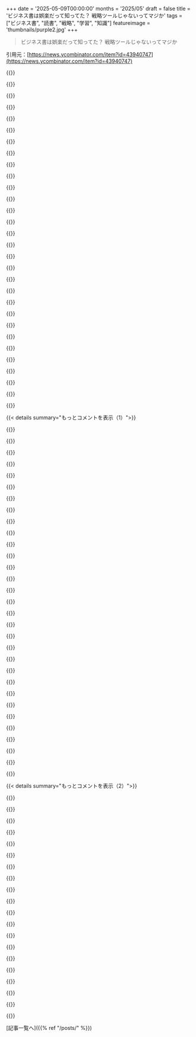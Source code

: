 +++
date = '2025-05-09T00:00:00'
months = '2025/05'
draft = false
title = 'ビジネス書は娯楽だって知ってた？ 戦略ツールじゃないってマジか'
tags = ["ビジネス書", "読書", "戦略", "学習", "知識"]
featureimage = 'thumbnails/purple2.jpg'
+++

> ビジネス書は娯楽だって知ってた？ 戦略ツールじゃないってマジか

引用元：[https://news.ycombinator.com/item?id=43940747](https://news.ycombinator.com/item?id=43940747)




{{<matomeQuote body="25年で数百冊読んだ経験からビジネス書について。知識は本で得られるけど、実践しないと識別力や深い疑問は生まれないよ。本は地図みたいなもんで、合わないと役に立たない。多くは要約できるけど、背景がないと誤解のもと（Tim Ferrissの”4 hour week”とか）。新刊は5年待て。GenAIとか新しいことはコミュニティで学べ。Jim Collinsみたいに見てた人じゃなく、実践者＋コーチから学ぶべき。Warren Buffettとかの年次株主書簡はシグナル多めだよ。詳細はブログ読んでね。" userName="jjude" createdAt="2025/05/10 10:05:14" color="#ff5733">}}




{{<matomeQuote body="＞Jim Collinsみたいに…コーチになった人が大事って意見、”コーチになった”が超重要だと思う。成功した経験だけじゃダメで、幅広いビジネスで理論を試す必要があるの。そうしないと、本当に普遍的な洞察か、特定の事情によるものか見分けられないんだ。<br>筆者が批判してる成功物語は、文脈分析が足りてない。教科書レベルの知識がないと、ああいう話は懐疑的に読むべきだね。俺もよく勧められてたから、筆者の批判は必要で的確だと思うよ、ちょっと狭いけどね。" userName="kmacdough" createdAt="2025/05/10 14:32:26" color="#38d3d3">}}




{{<matomeQuote body="＞”コーチになった”が重要って意見、同意だけど、必要だけど十分じゃないと思う。成功した実践者が、成功要因を理解してるとは限らないし、理解してても人に教えるスキルは別物だからね。最高のコーチは、成功を繰り返し、理解し、何度も人に教えてきた人だよ。でも、成功したコーチは最高の生徒を選びがちだし、生徒の成功はコーチだけじゃなく生徒自身の能力ややる気にも大きく依存する。もしかしたらコーチの成功は、生徒を見抜く力もあるのかもね。" userName="mrandish" createdAt="2025/05/10 17:42:40" color="#ff5733">}}




{{<matomeQuote body="そうそう、みんな金持ちへの近道だけ欲しがってて、泥臭くやることに興味ないんだよね。素晴らしい本は教科書だよ。1000ページとかで誰も望まないけど、そこに本当の知識があるんだ。マーケティングの教科書一冊学ぶより、ビジネス書10冊読む方がいいって思ってるみたいだけど、教科書の方がずっと価値がある。俺もビジネス書のエンタメ性に気づいてから、Amazonで”textbook”セクションを探すようになったよ。" userName="bdelmas" createdAt="2025/05/10 12:41:49" color="#785bff">}}




{{<matomeQuote body="＞1000ページある教科書みたいな本もあるけど、みんなはそれを望まない。あなたたちにNeil Postmanの”Amusing Ourselves to Death”をおすすめするよ。古いけど、エンタメと情報の区別について考えさせられる本だ。彼は多くのものがエンタメとして作られてるって言う。何学ぶか決める時にこれを考えようよ。みんなエキスパートになれないから、情報や提示のされ方、価値と労力のバランスで決めるしかない。簡単な知識をわざと無視するのを見るとイラつくけど、自分の能力超えてるって言う人よりマシだね。" userName="memco" createdAt="2025/05/10 16:30:35" color="#ff5c5c">}}




{{<matomeQuote body="＞1000ページある教科書みたいな素晴らしい本もあるけど、みんなはそれを望まない。<br>ふーん、これにはマジで同意できないな。俺の経験では、長さと洞察に相関はゼロだよ。" userName="gizzlon" createdAt="2025/05/10 21:37:29" color="">}}




{{<matomeQuote body="一番ページ数が多い本を探してるわけじゃないって…。それに、本と教科書を比べる時にページ数だけを語るのは、内容、フォーマット、そしてそれぞれの対象読者っていう決定的な違いを見落としてるよ。あと、評価とコメントっていう2つの指標も忘れてるね。" userName="bdelmas" createdAt="2025/05/12 17:32:30" color="">}}




{{<matomeQuote body="素晴らしい長い教科書をいくつかリストアップしてくれる？" userName="rytill" createdAt="2025/05/10 19:54:38" color="">}}




{{<matomeQuote body="良いマスターレベルのマーケティング教科書は何？" userName="TheOtherHobbes" createdAt="2025/05/10 17:41:27" color="">}}




{{<matomeQuote body="たぶん見たことあると思うけど、Philip KotlerのMarketing ManagementとMarketing Principlesのことかな。あれは良いスタート地点になるよ。" userName="bdelmas" createdAt="2025/05/12 17:36:25" color="">}}




{{<matomeQuote body="マーケティングとか他のビジネス分野で、おすすめの教科書ある？" userName="reval" createdAt="2025/05/11 02:19:32" color="">}}




{{<matomeQuote body="Philip KotlerのMarketing Managementは定番。他のおすすめは会計／ファイナンスならCost Accounting（Charles Horngren）かManagerial Accounting for Managers（Eric Noreen）。João Albino-PimentelのStrategor（英語版）も役立つツールがたくさん。一冊選ぶならThe Personal MBA。" userName="bdelmas" createdAt="2025/05/12 17:51:25" color="#ff33a1">}}




{{<matomeQuote body="年次株主通信はすごく良い情報源だよ。人気のビジネス書を読むだけでなく、これには経済の実態、マーケティング、物流などの役立つ情報が含まれるんだ（Home Depotが良い例）。読むときは注意深く判断する必要があるけどね（著者の「待て」意見に同意）。<br>小規模企業がTwitterとかAirbnb、SaaSみたいな企業を真似するのは適切じゃないかも。" userName="yial" createdAt="2025/05/10 18:22:48" color="#ff5c5c">}}




{{<matomeQuote body="コメントありがとう。ブログ記事も読んだよ。この記事で足りないのは、おすすめのビジネス書のリストだと思うんだ。そうじゃないと、どんなビジネス書について話してるのかよく分からないなぁ。" userName="m_a_g" createdAt="2025/05/10 13:58:52" color="">}}




{{<matomeQuote body="− ブログ記事では「Personal MBA」の「最高のビジネス書」リストにリンクしたよ：https://personalmba.com/best-business-books/<br>− 株主通信を3つ取り上げたよ<br>− Bibleについても話したね<br>− Alan Weiss ＆ Derek Siversの本についても触れたよ" userName="jjude" createdAt="2025/05/10 15:16:50" color="">}}




{{<matomeQuote body="誰にとっても一番の本っていうのは、みんなが一番おすすめする本じゃないと思うんだ。僕の経験だと、自分にとっての”宝石”を見つけるのに30冊は読み漁る必要があったよ。どんな集合データも、その”宝石”まで直接導いてくれることはなかったんだ。自分に一番合うものを見つけるには、本当に努力が必要だけど、見つけた時の満足感はすごいよ。" userName="enos_feedler" createdAt="2025/05/10 14:33:46" color="">}}




{{<matomeQuote body="＞ 万人にとって一番の本はみんなが一番おすすめする本ではない<br>同意だよ。人それぞれ状況が違うから、読む本も違ってくる。同じ本を読んでも得られる学びさえ違うだろうね。" userName="jjude" createdAt="2025/05/10 15:18:00" color="">}}




{{<matomeQuote body="コメントもブログ記事も素晴らしいね。ビジネス書や自己啓発書の中には、君が言ってたみたいにツイートで済むような内容だと感じるものがあるのはなんでだろうって、僕がずっと疑問に思ってたことを君がはっきりさせてくれたと思うよ。" userName="daryllxd" createdAt="2025/05/11 03:03:12" color="">}}




{{<matomeQuote body="本は全てを網羅してる必要はないけど、その考え方（レンズ）をいつ、どう使うかが全てだと思うよ。" userName="veunes" createdAt="2025/05/10 11:06:43" color="#785bff">}}




{{<matomeQuote body="ビジネス書なんて5冊くらい読めば十分じゃない？　どう定義するかは分からないけど、10〜15冊も読めば、ぶっちゃけ全部読んだようなもんだよ。そのうち、どの本も話の筋書きが違うだけで、結局同じようなポイントに集約されていくんだ。ぱっと思いつくポイントをいくつか挙げるとね…努力＋運が、長期的に成功するのに一番近い方法だってこと。あと、周りにどう思われるか気にしつつ、自分の信念は曲げない強さも必要だってこと。でも、誰ともうまくやれないほど偏屈じゃダメだけどね。人も大事だよ、大切にすればビジネスもうまくいく（長期的にね）。それから、時にはどうしようもない不運に見舞われることもあるってことかな。" userName="peterlk" createdAt="2025/05/09 23:44:00" color="#38d3d3">}}




{{<matomeQuote body="ああ、あと忘れちゃいけないのが、「顧客に売るんじゃなくて、本当のニーズを聞け」っていう、耳にタコができるほど色んなB2B専門家が「これで売上爆増だ！」とか言って、何千回も繰り返してるお決まりのアドバイスね。" userName="dentemple" createdAt="2025/05/10 00:50:50" color="">}}




{{<matomeQuote body="それが繰り返されてるのって、実際に顧客と話して、彼らの話をちゃんと聞く人が本当に少ないからなんだよね…。まあ、でも君の言う通り、使い古されてはいるね。あと、「顧客の声を聞け」とは対照的な面白い視点を提供してるのが、The Innovator’s Dilemmaっていう本。顧客のために利益を増やしたり、より良い製品を作ったりすることが、かえって会社をディスラプトされやすくすることもある、って詳しく書いてあるんだ。" userName="turnsout" createdAt="2025/05/10 14:09:45" color="#ff5733">}}




{{<matomeQuote body="俺も「運の表面積を増やす」ステップを加えるべきだと思うな。運はコントロールできないけど、運が自分の味方になる機会を増やすことはできるからね。" userName="calmbonsai" createdAt="2025/05/10 00:53:39" color="">}}




{{<matomeQuote body="それに付随する考え方として、「近接は力」っていうのもあるよ。成功してる人の近くにいればいるほど、自分も成功するチャンスが増えるんだ。まあ、言うは易し行うは難し、だけどね。" userName="airstrike" createdAt="2025/05/10 01:07:04" color="">}}




{{<matomeQuote body="チームには少なくとも1人か2人、ちょっと不愉快な人が必要だよ。そういう人がいないと、みんな同じ考えになっちゃう（集団思考）し、チームに勢いがつかなくなる。現状より良いものに挑戦しないで、当たり前だと思ってることにただ従っちゃうんだよね。選択肢について十分に議論しない。その「不愉快なエネルギー」が適切な量なら、より良い意思決定につながるんだ。もし元々そういう人がいなくても、意思決定の話し合いで誰かに「悪魔の代弁者」を演じてもらう（もしくは自分でやる）と良いよ。意外と悪魔の代弁者が正しいことだってあるんだから。" userName="anself" createdAt="2025/05/10 05:22:43" color="#785bff">}}




{{<matomeQuote body="不愉快な人たちは保険みたいなもんだね。グループが正しい時はちょっとお荷物だけど、グループが間違ってる時は絶対に必要だよ。" userName="hackflip" createdAt="2025/05/14 11:45:06" color="">}}




{{<matomeQuote body="ちょっと辛口な意見かもだけど、物語形式のノンフィクションビジネス書を読んでみたらどう？　それらはエンタメ目的で書かれてるんだけど、ビジネス書コーナーに置いてあって、色んなことを学べるんだ。例えば Barbarians at the Gate、When Genius Failed、Bad Blood、Billion Dollar Whale、Chaos Monkeys、Liar’s Poker、Shoe Dog、American Kingpin、Broken Code、Soul of a New Machine とか、まだまだたくさんあるよ。エンタメだって悪いことじゃないし、それにこういう本はだいたいジャーナリストとかプロの作家が書いてるから、文章も読みやすくて良いことが多いんだ。" userName="adamgordonbell" createdAt="2025/05/10 01:47:19" color="#ff5c5c">}}




{{<matomeQuote body="すごいリストだね！もし複雑な取引に興味あるなら、イリジウム衛星ネットワークについてのEccentric Orbitsをマジでおすすめするよ。マジでページをめくる手が止まらないんだ。あと多分House of Kruppもいいかも、でもちょっとダークだけどね。" userName="georgeecollins" createdAt="2025/05/10 07:10:02" color="#ff5733">}}




{{<matomeQuote body="Never Lost Againも追加したいな。これは最終的にGoogle Mapsを作ったチームの話だよ。" userName="thosch0" createdAt="2025/05/10 21:32:18" color="#45d325">}}




{{<matomeQuote body="the smartest guys in the roomを忘れないでね。" userName="milkshakes" createdAt="2025/05/10 01:49:57" color="#785bff">}}




{{< details summary="もっとコメントを表示（1）">}}

{{<matomeQuote body="Bethany McLeanはすごいよね。All The Devils Are Hereも楽しんだよ。" userName="wilkystyle" createdAt="2025/05/10 16:54:18" color="#ff5c5c">}}




{{<matomeQuote body="同意だよ。これは素晴らしいリストだね。7冊読んだけど、具体的な使えるエピソードをよく覚えてるんだ。一方で、”真面目な”ビジネス書の要点はほとんど覚えてないな。" userName="JSR_FDED" createdAt="2025/05/10 02:39:54" color="#ff33a1">}}




{{<matomeQuote body="それって完璧に理にかなってるね。おとぎ話やモンスターの話を通じて子供に社会規範を教える理由があるんだよ。人間は良い話にすごく影響されやすいから、そういうのは他の何よりも頭に残る傾向があるんだ。" userName="9dev" createdAt="2025/05/10 06:36:54" color="#ff5733">}}




{{<matomeQuote body="個人的な意見なんだけど、物語って嫌いなんだよね。人の人生の出来事の連続とかほとんど興味ない。特に本にまとめられたものは不誠実なことが多いからね。人間は好きだけど、どうやって今の場所にいるかには興味がないんだ。”小さな心は人のことを考え、より大きな心は出来事を考え、ギャラクシー脳はアイデアを考える”って引用に共感するよ。読むときはアイデアにたどり着きたいだけなんだ。" userName="nathan_compton" createdAt="2025/05/10 15:38:33" color="#45d325">}}




{{<matomeQuote body="あなたの意見には共感するし、下手なストーリーで怪しい点を証明するのは嫌いだけど、僕の見方は違うんだ。下手なストーリーはイライラするけど、上手く話すのは難しい。現実のストーリーは事実を中立的に関連付け（因果関係）、著者のポイントを超えた学びを読者に与えてくれる。エッセイはそれができないんだ。" userName="jeremyscanvic" createdAt="2025/05/10 16:44:32" color="#ff5c5c">}}




{{<matomeQuote body="アイデアは肉体空間に繋がらないと意味ないんだ。" userName="whattheheckheck" createdAt="2025/05/13 03:09:40" color="">}}




{{<matomeQuote body="Barbarians at the Gateを何年か前に手に取ったんだけど、自分が大金持ちだったら買えるくだらないおもちゃの fantasize をするだけだって気づいて読むのやめたんだ。強欲な plutocrat になる夢を見たいなら良い本だね。個人的には Bill Gates モデルみたいにほとんど全部寄付する金持ちがもっと増えてほしいな。" userName="0xDEAFBEAD" createdAt="2025/05/10 09:20:05" color="">}}




{{<matomeQuote body="面白いね。特定の高いおもちゃは思い出せないな、RKR guyの妻が高い interior design が好きだったってこと以外は。僕がそこから主に得た takeaway は「会計士は価値を生み出すことでも破壊することでも想像もつかないような大金を作れる。会計の視点に気を配ろう」ってことだったよ。" userName="SonOfLilit" createdAt="2025/05/10 13:24:29" color="">}}




{{<matomeQuote body="ほとんどのビジネス書の著者が、1ページで説明できる単純なアイデアを popularizing narrative で200ページ以上の本に変えるのにはいつも驚かされるね。もっと驚くのは、そのアイデアが大抵 commonsense なのに、人間の性質のせいでめったに実践されないってこと。" userName="abetaha" createdAt="2025/05/10 00:49:45" color="">}}




{{<matomeQuote body="僕が見るに、これには2つの理由がありそうだね。<br>1. 十分な紙が必要で、ある程度の質量と読み終えるのに時間がかかる物体を作るためだよ。小さすぎたり短すぎたりすると、価値がないと感じる。十分短くすると、書店で立ち読みされちゃうかもしれないし。<br>2. 人は結晶化された abstraction を日常で応用するのが苦手なんだ。narrative を学んで、現在の状況を最も近い narrative に当てはめて、主人公の役を演じる方が得意なんだ。統計や explicit rule of thumb を説明する代わりに、誰かがうまく rule を応用して報われる例をたくさん出す方が効果的だろうね。そういった例はたくさんのページを占めることができる。" userName="alphazard" createdAt="2025/05/10 01:32:07" color="#785bff">}}




{{<matomeQuote body="すごいアイデアがあるんだけどさ、トップ1000冊のビジネス書を取って、そのアイデアをそれぞれ1ページに condense して、fluff を全部取り除いて、これを1000ページの本として売ろうぜ。" userName="vivzkestrel" createdAt="2025/05/10 03:28:35" color="">}}




{{<matomeQuote body="健康な人生の鍵は「意味のある人間関係に囲まれること、よく眠ること、よく食べること、運動すること、アルコールを飲まないこと、そしてタバコを吸わないこと」だって言われたら、君は僕を信じてすぐにそのアドバイスに従うかな？<br>君のことは知らないけど、かなりの確率でその全部をやってないだろうね。そして、上のアドバイスに同意する確率も高いだろう。でも、ただその condense された言葉を聞くだけで君の行動が変わる可能性は小さいんだ。<br>考え方や行動を変えるには、良い story が必要だよ。これらのビジネス書を含め、本はそれなんだ。単純なアイデアを anecdote や justification 、shock value 、entertainment で包み込んで、頭の中に stick して、もしかしたらある程度は特定のやり方で行動するように説得してくれる良い story なんだ。" userName="koliber" createdAt="2025/05/10 08:29:37" color="#ff5c5c">}}




{{<matomeQuote body="“7 habits…”は、7つの common-sense なことを本の形にして empire を築いたんだ :)" userName="bdangubic" createdAt="2025/05/10 02:09:56" color="">}}




{{<matomeQuote body="＞ 健康な人生の鍵は「意味のある人間関係に囲まれること、よく眠ること、よく食べること、運動すること、アルコールを飲まないこと、そしてタバコを吸わないこと」だって言われたら、君は僕を信じてすぐにそのアドバイスに従うかな？<br>＞ そして、上のアドバイスに同意する確率も高いだろう。<br>僕は上のアドバイスに同意しないってことだけ言いたいね。適量の Tobacco と alcohol は健康な人生の重要な一部だよ。Abstention は neurotic で、だから unhelthy なんだ。" userName="eadmund" createdAt="2025/05/10 11:55:53" color="">}}




{{<matomeQuote body="Naval が言ってたけど、ほとんどの本は essays に、ほとんどの essays は tweets にできるって。" userName="jeron" createdAt="2025/05/10 01:07:49" color="">}}




{{<matomeQuote body="How to win friends and influence people は今でも良い本の一つだね。ほとんどの章はほんの数ページしかないし。" userName="tomrod" createdAt="2025/05/10 03:26:11" color="">}}




{{<matomeQuote body="本をあんまり読まないんだ。誰かがスタイルガイドに従って書かれてる本なら、各章の最初の文だけ読めばいいって教えてくれたんだけど、目からウロコだったよ。彼がくれたたくさんのサンプル本を読んで。一番面白かったのは、前の本に戻ってもっと読もうとした時。どうやら”そういう”本がどう機能するのか知らなかったみたいだね。" userName="econ" createdAt="2025/05/10 01:23:41" color="">}}




{{<matomeQuote body="ノンフィクション本は、ブロガーの要約で概要はつかめるけど、本の長さがあるからこそ、脳が内容を消化して長期記憶に定着させる時間を持てると思うんだ。3分の要約を一度読んだだけじゃ、簡単に忘れちゃう。色々な話や補足情報と一緒にアイデアを読むと、原理をずっと早く記憶できる気がするね。" userName="itake" createdAt="2025/05/10 02:51:39" color="#ff5733">}}




{{<matomeQuote body="これ、僕も同じこと思ってた。ビジネス書だけじゃなくて自己啓発書全般についてね。役に立ちそうとか面白い前提はある本が多いけど、ほとんどはブログ記事以上の長さで掘り下げる必要ないんだ。本一冊にするのは、ほとんど価値がないし、ただ著者がアイデアを収益化するためだけだよ。" userName="NeutralCrane" createdAt="2025/05/10 05:07:48" color="#38d3d3">}}




{{<matomeQuote body="それって人生の良いアイデアのほとんどに当てはまるんじゃない？（後から思えば）当たり前で、シンプルで、人間の性質上なかなか実践されないけど、数段落で伝えられるのに理解には何年もかかること。親切心、民主主義、ビジネス、スポーツ、科学的方法とか。1ページ以下で伝えられない良いアイデアなんて知らないな。" userName="motoxpro" createdAt="2025/05/10 06:43:50" color="#ff33a1">}}




{{<matomeQuote body="ほとんどの本は同じアイデアを使い回してるから、もっと短い本にまとめられるよね。" userName="ekianjo" createdAt="2025/05/10 04:20:25" color="">}}




{{<matomeQuote body="科学出版の古い言い回しに、「言うことを言え、言え、言ったことを言え」ってのがあるんだ。これは段落だけじゃなくて本全体に言える。科学書の目次、序論、結論を読めばかなりのところまでわかるよ。詳細や引用が必要なら深く読めばいい”）" userName="Propelloni" createdAt="2025/05/10 11:19:34" color="">}}




{{<matomeQuote body="なんで無理だと思うの？<br>複雑なこと要約するのは大変だけどさ、直感では全然可能だと思うんだけど。" userName="fifilura" createdAt="2025/05/10 07:01:51" color="">}}




{{<matomeQuote body="どうぞ。３つの要点だよ：<br>”価値創造に集中しよう”<br>”実行はアイデアより大事”<br>”リーダーシップと文化が重要だね”" userName="smokel" createdAt="2025/05/10 07:44:37" color="">}}




{{<matomeQuote body="ビジネス書だけじゃなくて、ほとんどの本ってさ、数ページにまとめられると思うんだよね。" userName="tiffanyh" createdAt="2025/05/10 01:15:15" color="">}}




{{<matomeQuote body="適量のタバコとアルコールが健康的って考えは少数派。最近の科学ではアルコールに安全な量はないって意見だよ。<br>社交にはメリットあるけど、お酒なしで良い関係築けるならそれが一番だ。<br>俺が言うより、本で証拠と一緒に読めば信じるかもね。ただ言うだけじゃダメ、だから本には価値があるんだよ。" userName="koliber" createdAt="2025/05/10 13:51:12" color="">}}




{{<matomeQuote body="そうそう、そういう時もあるよね。<br>あとプログラマーとかエンジニアって、自分の分野外のニュアンスを理解しないことが多いのも事実かな。<br>すごく頭良いエンジニアの同級生がさ、新聞の見出し以外は読むのは時間の無駄だって断言してたんだよ。本文なんて不必要な繰り返しだって。<br>うわべに見えるものって、実は文脈を与えてくれる不可欠なものなんだよ。" userName="BenFranklin100" createdAt="2025/05/10 03:13:19" color="">}}




{{<matomeQuote body="AmazonがKindle Singlesで短い本を出したけど、消費者にはウケなかった。<br>ノンフィクションの水増しに不満あるけど、”せっかく本開くなら厚い方が良い”ってサイレントマジョリティがいるんだ。<br>小説でも長編の方が人気なのも同じ現象。<br>22分のTVドラマは平気なのにね。" userName="freddie_mercury" createdAt="2025/05/10 04:21:23" color="#45d325">}}




{{<matomeQuote body="それはさ、ノンフィクションの多くが記事とか講演、エッセイ、論文、ブログから始まってるからだよ。<br>20ページとか1時間の講演で十分表現できるアイデアが、本にまで膨らまされるのは、本が売れるメディアだからなんだ。<br>昔はみんなパンフレット書いて売ってたんだぜ！" userName="georgeecollins" createdAt="2025/05/10 07:12:52" color="#ff5733">}}




{{<matomeQuote body="自己啓発＋ビジネスっていう広いジャンル全体がさ、何らかの理由で詐欺まがいだって評判があるんだよ。<br>ほとんど全部クズだね。<br>みんなが”良い”って言ってるやつでさえ（売れるから書き続けられて、人気になるから”良い”って言われるだけで、たいていは良くないんだけどさ）。" userName="alabastervlog" createdAt="2025/05/10 14:18:26" color="">}}

{{</details>}}




{{< details summary="もっとコメントを表示（2）">}}

{{<matomeQuote body="あれはさ、結構良い方だと思うんだよね。<br>ビジネスってよりは、個人的とか家族の整理についてだけどさ。<br>読んだことある？<br>ネタバレだけど：<br>毎日のスケジュールに入れる７つのトリックのリスト、とかじゃないよ。" userName="monkeyelite" createdAt="2025/05/10 02:49:01" color="">}}




{{<matomeQuote body="ライターの子供は empireを継ぎ、Seven Habits of Highly Effective Teensを書いたんだって。親があんなに成功したのに、子供が自分で成功を実証するんじゃなくて、どう成功するかを教える本を書いて生活してるって皮肉だよね。最強のコーチがいたはずなのにさ。" userName="codeproject" createdAt="2025/05/10 03:31:30" color="">}}




{{<matomeQuote body="scientific publishingだけじゃなくて、戦略コンサルのclassicであるMinto’s Pyramid Principleとかでも似た構造あるよ。あと、”triple coat”って呼ばれてるのも聞いたことあるな。" userName="plemer" createdAt="2025/05/10 12:17:52" color="">}}




{{<matomeQuote body="読むもの全部に良い知識とそうじゃないのが混ざってるよ。大事なのは open mindで読むことだけど、全部鵜呑みにしちゃダメ。自分に当てはまる？とか、言う人は信頼できる？ってフィルタリングしよう。どんな”悪い”本でも学びはあるし、丸ごと捨てるのは shortsightedだよ。１つでも新しい視点や気づきがあればプラスなんだ。" userName="koliber" createdAt="2025/05/10 08:26:22" color="#ff33a1">}}




{{<matomeQuote body="それ本当、どんな本にも役立つ部分はあるけど、時間は限られてるんだよ。つまんない本読んでる時間は他の良い本を読む機会を奪ってる。人生を効率化しすぎろとは言わないけど、自分にとって良い本を”悪い”本より選ぶのは sensibleだと思うよ。" userName="Etheryte" createdAt="2025/05/10 09:49:55" color="">}}




{{<matomeQuote body="それは excellent pointだね。一番大事なのは：whatever that means to you（それがキミにとって何を意味するにせよ）って部分だ。良い本だと思ったものも他の人は disagreeするだろうね。結局、人それぞれ情報の捉え方や吸収の仕方が違うから、みんなに appealする本なんて一冊もないんだ。" userName="koliber" createdAt="2025/05/10 13:53:40" color="">}}




{{<matomeQuote body="ぶっちゃけごめん、でもこれは全然 good takeじゃないね。時間には限りがあるっていう単純な事実があるからだよ。キミが言ってるのは基本的に「read everything」（全部読め）ってことになっちゃうじゃん。" userName="m_a_g" createdAt="2025/05/10 13:44:54" color="">}}




{{<matomeQuote body="時間は限られてるよ。でも「全部読め」なんて言ってない。「読め」って言ってるんだ。記事で批判されてる本だって学びはあるし、著者が勧める難しい本より読みやすいかもね。この記事読んで他の本も読まないなら損だよ。タイトルが”ビジネス書は娯楽”だから、全部価値ないみたいに見えるけど、そうじゃないって言いたいのさ。" userName="koliber" createdAt="2025/05/10 14:01:40" color="">}}




{{<matomeQuote body="「read everything」（全部読め）なんてどこから出てきたの？「read」（読め）ってことじゃないの？" userName="paulcole" createdAt="2025/05/10 19:05:26" color="">}}




{{<matomeQuote body="ビジネス経験豊富な senior execsにはビジネス書はもう目新しくないかも。でも、失敗経験なしに学びたい若い人には some valueあると思うよ。特に biographicalな本とか。CEOじゃなくて、偉大な salespersonの life storyだって mindsetを変えられる。ショートカットしたい若い人には価値があるんじゃないかな。" userName="rodolphoarruda" createdAt="2025/05/10 00:13:14" color="">}}




{{<matomeQuote body="うん。まだキャリアの浅い人が、生きた経験が少ない視点から言うとね：ビジネス書は年上の役員たちともっと親しくなり、共感するのに役立ったよ。自分より長く働いてる人たちと対等に見られるべき状況で助けになるんだ。生きた経験やメンターの完璧な代わりじゃないけど、確実に役立ってるね。" userName="bpmct" createdAt="2025/05/10 00:55:48" color="#ff5733">}}




{{<matomeQuote body="”百の理論より一つの実践、しかし百の実践には一つの理論が必要だ”。どんな分野でも、本の知識と実体験の関係には当てはまる真実だね。" userName="d_silin" createdAt="2025/05/10 00:17:39" color="">}}




{{<matomeQuote body="人気のノンフィクションのほとんどは娯楽だよね。これに気づいて、フィクションを読むのに戻ったよ。娯楽の質が断然高いんだ！" userName="BeetleB" createdAt="2025/05/10 00:58:50" color="">}}




{{<matomeQuote body="＞ Peter Thiel が PayPal の前にすでに上位1％の特権階級だった事実を無視してるね。彼の助言は特権と構造的優位性を通して濾過されてるんだよ。<br>＞ その本は運命論を実践知として売ってるね<br>まず著者が運命論を受け入れ、それから批判する。一種の運命論だけが流行なんだろうね" userName="breppp" createdAt="2025/05/10 04:40:05" color="#ff5c5c">}}




{{<matomeQuote body="Zero to One は全ての人向けの本だと主張してないよ。スタートアップに本気なら、たぶん仕事や学歴の選択肢があるだろうしね。実際、この本は Theil が最高裁判所の書記官になりかけた経験についても語ってるんだ。この記事は、批判したい内容よりも還元主義的で的外れだよ。" userName="monkeyelite" createdAt="2025/05/10 07:42:36" color="#785bff">}}




{{<matomeQuote body="そうだね。彼（おそらく本の著者）は全てを正しく言ってるわけじゃないけど、少なくとも300ページもないのは良いね；）" userName="ZeroTalent" createdAt="2025/05/10 12:09:15" color="">}}




{{<matomeQuote body="その本のどのエッセイも、この substack より簡潔で洞察に富んでるね。みんながコメントしてる唯一の理由は、読んだビジネス書への嫌いを共有するためだ—だから誰も実際にはこの記事を引用してないんだよ。" userName="monkeyelite" createdAt="2025/05/10 13:07:26" color="">}}




{{<matomeQuote body="Apple は実は MVP のコンセプトが機能した素晴らしい例だよ。オリジナルの iPhone にはフロントカメラがなくて、バックカメラは crappy で、画面の質も低くて、App Store もコピー＆ペーストもなかった。でも、素晴らしい”感触”と直感的な操作性があったんだ。それをリリースして、フィードバックを集めて、改善していったんだ。" userName="ike2792" createdAt="2025/05/10 12:06:58" color="">}}




{{<matomeQuote body="ビジネス書は100冊以上読んでて、娯楽としても実践的にも楽しんでるよ。記事の著者が特定のビジネス書を批判してるのはわかる。多くの本は一般化しすぎで娯楽だね。でも、「ビジネス書」は多様なサブジャンルがある広いカテゴリなんだ（ストーリーテリング、スキルアップ、歴史とか）。著者は「big idea」本だけでジャンル全体を語るのは過度な一般化だよ。他のサブジャンルには素晴らしい本も多いんだ。" userName="WoodenChair" createdAt="2025/05/10 03:28:58" color="#785bff">}}

{{</details>}}



[記事一覧へ]({{% ref "/posts/" %}})
